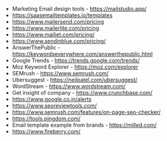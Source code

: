 - Marketing Email design tools - https://mailstudio.app/
- https://saasemailtemplates.io/templates
- https://www.mailersend.com/pricing
- https://www.mailerlite.com/pricing
- https://www.mailjet.com/pricing/
- https://www.sendinblue.com/pricing/
- AnswerThePublic - https://keywordseverywhere.com/answerthepublic.html
- Google Trends - https://trends.google.com/trends/
- Moz Keyword Explorer - https://moz.com/explorer
- SEMrush - https://www.semrush.com/
- Ubersuggest - https://neilpatel.com/ubersuggest/
- WordStream - https://www.wordstream.com/
- Get insight of company - https://www.crunchbase.com/
- https://www.google.co.in/alerts
- https://www.seoreviewtools.com/
- https://www.semrush.com/features/on-page-seo-checker/
- https://tools.pingdom.com/
- Email template example from brands - https://milled.com/
- https://www.fireberry.com/
